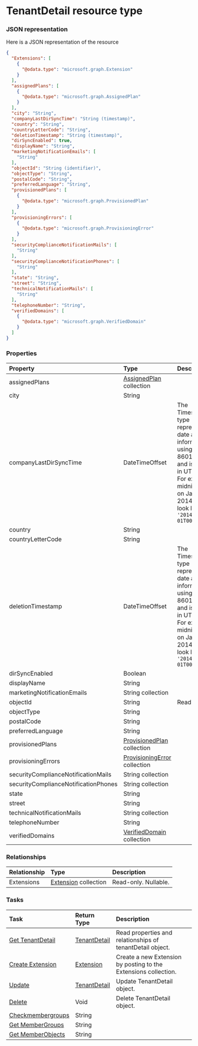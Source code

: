 # TenantDetail resource type



### JSON representation

Here is a JSON representation of the resource

<!-- {
  "blockType": "resource",
  "optionalProperties": [
    "Extensions"
  ],
  "@odata.type": "microsoft.graph.TenantDetail"
}-->

```json
{
  "Extensions": [
    {
      "@odata.type": "microsoft.graph.Extension"
    }
  ],
  "assignedPlans": [
    {
      "@odata.type": "microsoft.graph.AssignedPlan"
    }
  ],
  "city": "String",
  "companyLastDirSyncTime": "String (timestamp)",
  "country": "String",
  "countryLetterCode": "String",
  "deletionTimestamp": "String (timestamp)",
  "dirSyncEnabled": true,
  "displayName": "String",
  "marketingNotificationEmails": [
    "String"
  ],
  "objectId": "String (identifier)",
  "objectType": "String",
  "postalCode": "String",
  "preferredLanguage": "String",
  "provisionedPlans": [
    {
      "@odata.type": "microsoft.graph.ProvisionedPlan"
    }
  ],
  "provisioningErrors": [
    {
      "@odata.type": "microsoft.graph.ProvisioningError"
    }
  ],
  "securityComplianceNotificationMails": [
    "String"
  ],
  "securityComplianceNotificationPhones": [
    "String"
  ],
  "state": "String",
  "street": "String",
  "technicalNotificationMails": [
    "String"
  ],
  "telephoneNumber": "String",
  "verifiedDomains": [
    {
      "@odata.type": "microsoft.graph.VerifiedDomain"
    }
  ]
}

```
### Properties
| Property	   | Type	|Description|
|:---------------|:--------|:----------|
|assignedPlans|[AssignedPlan](assignedplan.md) collection||
|city|String||
|companyLastDirSyncTime|DateTimeOffset|The Timestamp type represents date and time information using ISO 8601 format and is always in UTC time. For example, midnight UTC on Jan 1, 2014 would look like this: `'2014-01-01T00:00:00Z'`|
|country|String||
|countryLetterCode|String||
|deletionTimestamp|DateTimeOffset|The Timestamp type represents date and time information using ISO 8601 format and is always in UTC time. For example, midnight UTC on Jan 1, 2014 would look like this: `'2014-01-01T00:00:00Z'`|
|dirSyncEnabled|Boolean||
|displayName|String||
|marketingNotificationEmails|String collection||
|objectId|String| Read-only.|
|objectType|String||
|postalCode|String||
|preferredLanguage|String||
|provisionedPlans|[ProvisionedPlan](provisionedplan.md) collection||
|provisioningErrors|[ProvisioningError](provisioningerror.md) collection||
|securityComplianceNotificationMails|String collection||
|securityComplianceNotificationPhones|String collection||
|state|String||
|street|String||
|technicalNotificationMails|String collection||
|telephoneNumber|String||
|verifiedDomains|[VerifiedDomain](verifieddomain.md) collection||

### Relationships
| Relationship | Type	|Description|
|:---------------|:--------|:----------|
|Extensions|[Extension](extension.md) collection| Read-only. Nullable.|

### Tasks

| Task		   | Return Type	|Description|
|:---------------|:--------|:----------|
|[Get TenantDetail](../api/tenantdetail_get.md) | [TenantDetail](tenantdetail.md) |Read properties and relationships of tenantDetail object.|
|[Create Extension](../api/tenantdetail_post_extensions.md) |[Extension](extension.md)| Create a new Extension by posting to the Extensions collection.|
|[Update](../api/tenantdetail_update.md) | [TenantDetail](tenantdetail.md)	|Update TenantDetail object. |
|[Delete](../api/tenantdetail_delete.md) | Void	|Delete TenantDetail object. |
|[Checkmembergroups](../api/tenantdetail_checkmembergroups.md)|String||
|[Get MemberGroups](../api/tenantdetail_getmembergroups.md)|String||
|[Get MemberObjects](../api/tenantdetail_getmemberobjects.md)|String||

<!-- uuid: 9e883932-c93d-424c-bd2b-bc926259fd2a
2015-10-16 10:08:06 UTC -->
<!-- {
  "type": "#page.annotation",
  "description": "TenantDetail resource",
  "keywords": "",
  "section": "documentation",
  "tocPath": ""
}-->